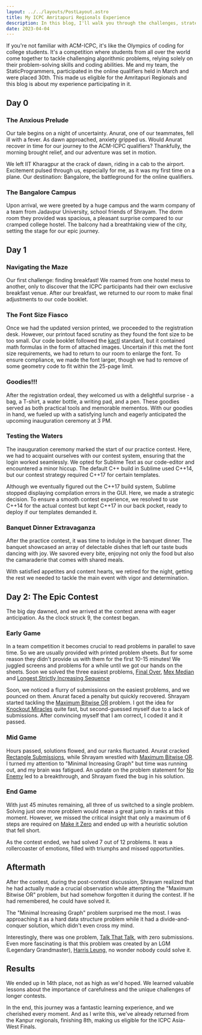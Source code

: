 ```yaml
---
layout: ../../layouts/PostLayout.astro
title: My ICPC Amritapuri Regionals Experience
description: In this blog, I'll walk you through the challenges, strategies, and insights gained when I participated in ACM-ICPC regionals, shedding light on the world of algorithmic problem-solving for college students. Join me as I recount our adventure, from the anxious prelude to the epic contest, and explore the valuable lessons learned along the way.
date: 2023-04-04
---
```


If you're not familiar with ACM-ICPC, it's like the Olympics of coding for college students. It's a competition where students from all over the world come together to tackle challenging algorithmic problems, relying solely on their problem-solving skills and coding abilities. Me and my team, the StaticProgrammers, participated in the online qualifiers held in March and were placed 30th. This made us eligible for the Amritapuri Regionals and this blog is about my experience participating in it.

## Day 0

### The Anxious Prelude

Our tale begins on a night of uncertainty. Anurat, one of our teammates, fell ill with a fever. As dawn approached, anxiety gripped us. Would Anurat recover in time for our journey to the ACM-ICPC qualifiers? Thankfully, the morning brought relief, and our adventure was set in motion.

We left IIT Kharagpur at the crack of dawn, riding in a cab to the airport. Excitement pulsed through us, especially for me, as it was my first time on a plane. Our destination: Bangalore, the battleground for the online qualifiers.

### The Bangalore Campus

Upon arrival, we were greeted by a huge campus and the warm company of a team from Jadavpur University, school friends of Shrayam. The dorm room they provided was spacious, a pleasant surprise compared to our cramped college hostel. The balcony had a breathtaking view of the city, setting the stage for our epic journey.

## Day 1

### Navigating the Maze
Our first challenge: finding breakfast! We roamed from one hostel mess to another, only to discover that the ICPC participants had their own exclusive breakfast venue. After our breakfast, we returned to our room to make final adjustments to our code booklet. 

### The Font Size Fiasco
Once we had the updated version printed, we proceeded to the registration desk. However, our printout faced scrutiny as they found the font size to be too small. Our code booklet followed the [kactl](https://github.com/kth-competitive-programming/kactl) standard, but it contained math formulas in the form of attached images. Uncertain if this met the font size requirements, we had to return to our room to enlarge the font. To ensure compliance, we made the font larger, though we had to remove of some geometry code to fit within the 25-page limit.

### Goodies!!!

After the registration ordeal, they welcomed us with a delightful surprise - a bag, a T-shirt, a water bottle, a writing pad, and a pen. These goodies served as both practical tools and memorable mementos. With our goodies in hand, we fueled up with a satisfying lunch and eagerly anticipated the upcoming inauguration ceremony at 3 PM.

### Testing the Waters

The inauguration ceremony marked the start of our practice contest. Here, we had to acquaint ourselves with our contest system, ensuring that the login worked seamlessly. We opted for Sublime Text as our code-editor and encountered a minor hiccup. The default C++ build in Sublime used C++14, but our contest strategy required C++17 for certain templates. 

Although we eventually figured out the C++17 build system, Sublime stopped displaying compilation errors in the GUI. Here, we made a strategic decision. To ensure a smooth contest experience, we resolved to use C++14 for the actual contest but kept C++17 in our back pocket, ready to deploy if our templates demanded it.

### Banquet Dinner Extravaganza

After the practice contest, it was time to indulge in the banquet dinner. The banquet showcased an array of delectable dishes that left our taste buds dancing with joy. We savored every bite, enjoying not only the food but also the camaraderie that comes with shared meals.

With satisfied appetites and content hearts, we retired for the night, getting the rest we needed to tackle the main event with vigor and determination.

## Day 2: The Epic Contest

The big day dawned, and we arrived at the contest arena with eager anticipation. As the clock struck 9, the contest began.

### Early Game

In a team competition it becomes crucial to read problems in parallel to save time. So we are usually provided with printed problem sheets. But for some reason they didn't provide us with them for the first 10-15 minutes! We juggled screens and problems for a while until we got our hands on the sheets. Soon we solved the three easiest problems, [Final Over](https://codedrills.io/contests/icpc-amritapuri-2022-regional-round/problems/final-over), [Mex Median](https://codedrills.io/contests/icpc-amritapuri-2022-regional-round/problems/mex-median) and [Longest Strictly Increasing Sequence](https://codedrills.io/contests/icpc-amritapuri-2022-regional-round/problems/longest-strictly-increasing-sequence)

Soon, we noticed a flurry of submissions on the easiest problems, and we pounced on them. Anurat faced a penalty but quickly recovered. Shrayam started tackling the [Maximum Bitwise OR](https://codedrills.io/contests/icpc-amritapuri-2022-regional-round/problems/maximum-bitwise-or) problem. I got the idea for [Knockout Miracles](https://codedrills.io/contests/icpc-amritapuri-2022-regional-round/problems/knockout-miracles) quite fast, but second-guessed myself due to a lack of submissions. After convincing myself that I am correct, I coded it and it passed.

### Mid Game
Hours passed, solutions flowed, and our ranks fluctuated. Anurat cracked [Rectangle Submissions](https://codedrills.io/contests/icpc-amritapuri-2022-regional-round/problems/rectangle-intersection), while Shrayam wrestled with [Maximum Bitwise OR](https://codedrills.io/contests/icpc-amritapuri-2022-regional-round/problems/maximum-bitwise-or). I turned my attention to "Minimal Increasing Graph" but time was running out, and my brain was fatigued. An update on the problem statement for [No Enemy](https://codedrills.io/contests/icpc-amritapuri-2022-regional-round/problems/no-enemy) led to a breakthrough, and Shrayam fixed the bug in his solution. 

### End Game
With just 45 minutes remaining, all three of us switched to a single problem. Solving just one more problem would mean a great jump in ranks at this moment. However, we missed the critical insight that only a maximum of 6 steps are required on [Make it Zero](https://codedrills.io/contests/icpc-amritapuri-2022-regional-round/problems/finding-the-best-possible-partners) and ended up with a heuristic solution that fell short.

As the contest ended, we had solved 7 out of 12 problems. It was a rollercoaster of emotions, filled with triumphs and missed opportunities.

## Aftermath

After the contest, during the post-contest discussion, Shrayam realized that he had actually made a crucial observation while attempting the "Maximum Bitwise OR" problem, but had somehow forgotten it during the contest. If he had remembered, he could have solved it. 

The "Minimal Increasing Graph" problem surprised me the most. I was approaching it as a hard data structure problem while it had a divide-and-conquer solution, which didn't even cross my mind.

Interestingly, there was one problem, [Talk That Talk](https://codedrills.io/contests/icpc-amritapuri-2022-regional-round/problems/talk-that-talk), with zero submissions. Even more fascinating is that this problem was created by an LGM (Legendary Grandmaster), [Harris Leung](https://codeforces.com/profile/gamegame), no wonder nobody could solve it.

## Results

We ended up in 14th place, not as high as we'd hoped. We learned valuable lessons about the importance of carefulness and the unique challenges of longer contests.

In the end, this journey was a fantastic learning experience, and we cherished every moment. And as I write this, we've already returned from the Kanpur regionals, finishing 8th, making us eligible for the ICPC Asia-West Finals. 
